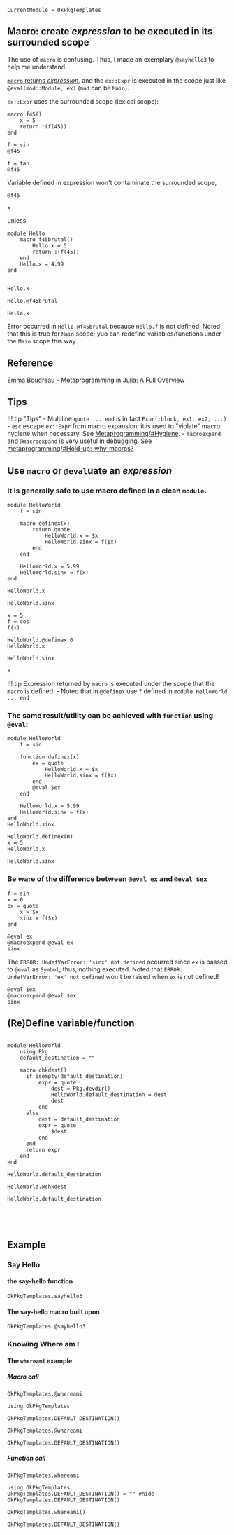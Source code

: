 ```@meta
CurrentModule = OkPkgTemplates
```

## Macro: create *expression* to be executed in its surrounded scope

The use of `macro` is confusing. Thus, I made an exemplary `@sayhello3` to help me understand.

[`macro` returns *expression*](https://docs.julialang.org/en/v1/manual/metaprogramming/#man-macros), and the `ex::Expr` is executed in the scope just like `@eval(mod::Module, ex)` (`mod` can be `Main`).

`ex::Expr` uses the surrounded scope (lexical scope):

```@example a789
macro f45()
    x = 5
    return :(f(45))
end
```

```@example a789
f = sin
@f45
```

```@example a789
f = tan
@f45
```

Variable defined in expression won't contaminate the surrounded scope,
```@repl a789
@f45

x
```

unless

```@example b789
module Hello
    macro f45brutal()
        Hello.x = 5
        return :(f(45))
    end
    Hello.x = 4.99
end
```

```@repl b789

Hello.x

Hello.@f45brutal

Hello.x
```

Error occurred in `Hello.@f45brutal` because `Hello.f` is not defined. Noted that this is true for `Main` scope; yuo can redefine variables/functions under the `Main` scope this way.


## Reference

[Emma Boudreau - Metaprogramming in Julia: A Full Overview](https://towardsdatascience.com/metaprogramming-in-julia-a-full-overview-2b4e811f1f77)

## Tips

!!! tip "Tips"
    - Multiline `quote ... end` is in fact `Expr(:block, ex1, ex2, ...)`
    - `esc` escape `ex::Expr` from macro expansion; it is used to "violate" macro hygiene when necessary. See [Metaprogramming/#Hygiene](https://docs.julialang.org/en/v1/manual/metaprogramming/#Hygiene).
    - `macroexpand` and `@macroexpand` is very useful in debugging. See [metaprogramming/#Hold-up:-why-macros?](https://docs.julialang.org/en/v1/manual/metaprogramming/#Hold-up:-why-macros?)

## Use `macro` or `@eval`uate an *expression*

### It is generally safe to use macro defined in a clean `module`.

```@example cx7d
module HelloWorld
    f = sin

    macro definex(x)
        return quote
            HelloWorld.x = $x
            HelloWorld.sinx = f($x)
        end
    end

    HelloWorld.x = 5.99
    HelloWorld.sinx = f(x)
end
```

```@example cx7d
HelloWorld.x
```

```@example cx7d
HelloWorld.sinx
```

```@example cx7d
x = 5
f = cos
f(x)
```


```@example cx7d
HelloWorld.@definex 0
HelloWorld.x
```

```@example cx7d
HelloWorld.sinx
```

```@example cx7d
x
```

!!! tip
    Expression returned by `macro` is executed under the scope that the `macro` is defined.
    - Noted that in `@definex` use `f` defined in `module HelloWorld ... end`

### The same result/utility can be achieved with `function` using `@eval`:

```@example as5w
module HelloWorld
    f = sin

    function definex(x)
        ex = quote
            HelloWorld.x = $x
            HelloWorld.sinx = f($x)
        end
        @eval $ex
    end

    HelloWorld.x = 5.99
    HelloWorld.sinx = f(x)
end
HelloWorld.sinx
```

```@example as5w
HelloWorld.definex(0)
x = 5
HelloWorld.x
```

```@example as5w
HelloWorld.sinx
```


### Be ware of the difference between `@eval ex` and `@eval $ex`

```@example afd8s
f = sin
x = 0
ex = quote
    x = $x
    sinx = f($x)
end
```



```@repl afd8s
@eval ex
@macroexpand @eval ex
sinx
```

The `ERROR: UndefVarError: 'sinx' not defined` occurred since `ex` is passed to `@eval` as `Symbol`; thus, nothing executed. 
Noted that `ERROR: UndefVarError: 'ex' not defined` won't be raised when `ex` is not defined!


```@repl afd8s
@eval $ex
@macroexpand @eval $ex
sinx
```

## (Re)Define variable/function

```@example cxah8

module HelloWorld
    using Pkg
    default_destination = ""

    macro chkdest()
      if isempty(default_destination)
          expr = quote
              dest = Pkg.devdir()
              HelloWorld.default_destination = dest
              dest
          end
      else
          dest = default_destination
          expr = quote 
              $dest
          end
      end
      return expr
    end
end
```

```@repl cxah8
HelloWorld.default_destination

HelloWorld.@chkdest

HelloWorld.default_destination



```

```@example cxah8

```

```@example cxah8

```

## Example 

### Say Hello
#### the say-hello function
```@docs
OkPkgTemplates.sayhello3
```

#### The say-hello macro built upon
```@docs
OkPkgTemplates.@sayhello3
```

### Knowing Where am I

#### The `whereami` example

##### Macro call
```@docs
OkPkgTemplates.@whereami
```

```@repl
using OkPkgTemplates

OkPkgTemplates.DEFAULT_DESTINATION()

OkPkgTemplates.@whereami

OkPkgTemplates.DEFAULT_DESTINATION()
```

##### Function call
```@docs
OkPkgTemplates.whereami
```

```@example a123
using OkPkgTemplates
OkPkgTemplates.DEFAULT_DESTINATION() = "" #hide
OkPkgTemplates.DEFAULT_DESTINATION()
```

```@example a123
OkPkgTemplates.whereami()
```

```@example a123
OkPkgTemplates.DEFAULT_DESTINATION()
```

